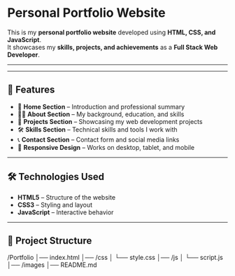 # Personal Portfolio Website

This is my **personal portfolio website** developed using **HTML, CSS, and JavaScript**.  
It showcases my **skills, projects, and achievements** as a **Full Stack Web Developer**.

---
 

---

## 🚀 Features

- 📄 **Home Section** – Introduction and professional summary  
- 👨‍💻 **About Section** – My background, education, and skills  
- 💼 **Projects Section** – Showcasing my web development projects  
- 🛠️ **Skills Section** – Technical skills and tools I work with  
- 📞 **Contact Section** – Contact form and social media links  
- 📱 **Responsive Design** – Works on desktop, tablet, and mobile  

---

## 🛠️ Technologies Used

- **HTML5** – Structure of the website  
- **CSS3** – Styling and layout  
- **JavaScript** – Interactive behavior  

---

## 📂 Project Structure

/Portfolio
│── index.html
│── /css
│ └── style.css
│── /js
│ └── script.js
│── /images
│── README.md
